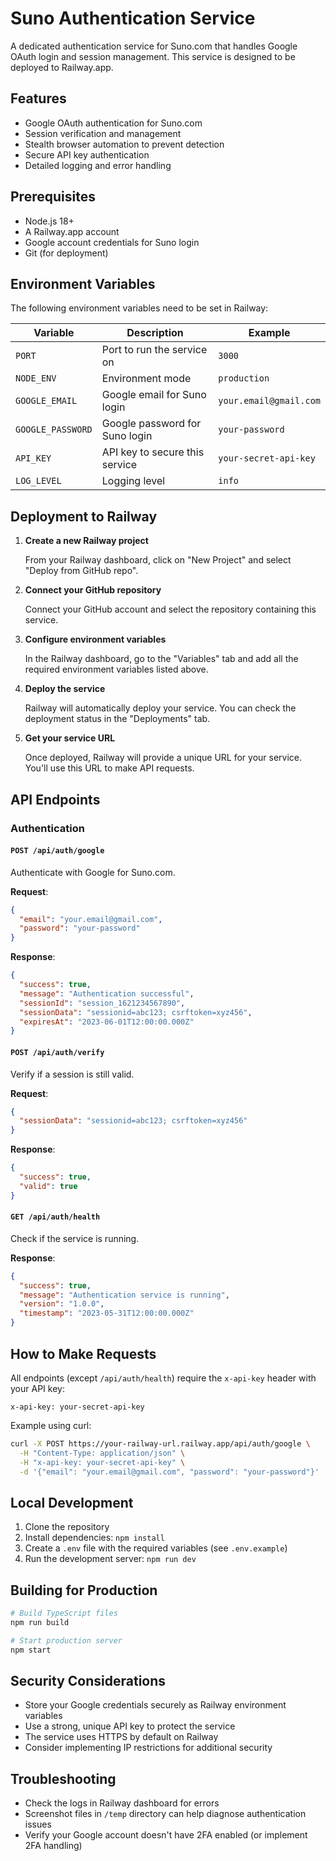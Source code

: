 # Suno Authentication Service

A dedicated authentication service for Suno.com that handles Google OAuth login and session management. This service is designed to be deployed to Railway.app.

## Features

- Google OAuth authentication for Suno.com
- Session verification and management
- Stealth browser automation to prevent detection
- Secure API key authentication
- Detailed logging and error handling

## Prerequisites

- Node.js 18+
- A Railway.app account
- Google account credentials for Suno login
- Git (for deployment)

## Environment Variables

The following environment variables need to be set in Railway:

| Variable | Description | Example |
|----------|-------------|---------|
| `PORT` | Port to run the service on | `3000` |
| `NODE_ENV` | Environment mode | `production` |
| `GOOGLE_EMAIL` | Google email for Suno login | `your.email@gmail.com` |
| `GOOGLE_PASSWORD` | Google password for Suno login | `your-password` |
| `API_KEY` | API key to secure this service | `your-secret-api-key` |
| `LOG_LEVEL` | Logging level | `info` |

## Deployment to Railway

1. **Create a new Railway project**

   From your Railway dashboard, click on "New Project" and select "Deploy from GitHub repo".

2. **Connect your GitHub repository**

   Connect your GitHub account and select the repository containing this service.

3. **Configure environment variables**

   In the Railway dashboard, go to the "Variables" tab and add all the required environment variables listed above.

4. **Deploy the service**

   Railway will automatically deploy your service. You can check the deployment status in the "Deployments" tab.

5. **Get your service URL**

   Once deployed, Railway will provide a unique URL for your service. You'll use this URL to make API requests.

## API Endpoints

### Authentication

#### `POST /api/auth/google`

Authenticate with Google for Suno.com.

**Request**:
```json
{
  "email": "your.email@gmail.com",
  "password": "your-password"
}
```

**Response**:
```json
{
  "success": true,
  "message": "Authentication successful",
  "sessionId": "session_1621234567890",
  "sessionData": "sessionid=abc123; csrftoken=xyz456",
  "expiresAt": "2023-06-01T12:00:00.000Z"
}
```

#### `POST /api/auth/verify`

Verify if a session is still valid.

**Request**:
```json
{
  "sessionData": "sessionid=abc123; csrftoken=xyz456"
}
```

**Response**:
```json
{
  "success": true,
  "valid": true
}
```

#### `GET /api/auth/health`

Check if the service is running.

**Response**:
```json
{
  "success": true,
  "message": "Authentication service is running",
  "version": "1.0.0",
  "timestamp": "2023-05-31T12:00:00.000Z"
}
```

## How to Make Requests

All endpoints (except `/api/auth/health`) require the `x-api-key` header with your API key:

```
x-api-key: your-secret-api-key
```

Example using curl:

```bash
curl -X POST https://your-railway-url.railway.app/api/auth/google \
  -H "Content-Type: application/json" \
  -H "x-api-key: your-secret-api-key" \
  -d '{"email": "your.email@gmail.com", "password": "your-password"}'
```

## Local Development

1. Clone the repository
2. Install dependencies: `npm install`
3. Create a `.env` file with the required variables (see `.env.example`)
4. Run the development server: `npm run dev`

## Building for Production

```bash
# Build TypeScript files
npm run build

# Start production server
npm start
```

## Security Considerations

- Store your Google credentials securely as Railway environment variables
- Use a strong, unique API key to protect the service
- The service uses HTTPS by default on Railway
- Consider implementing IP restrictions for additional security

## Troubleshooting

- Check the logs in Railway dashboard for errors
- Screenshot files in `/temp` directory can help diagnose authentication issues
- Verify your Google account doesn't have 2FA enabled (or implement 2FA handling)
